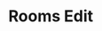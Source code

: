 # Rooms Edit

<a href="/images/meetings/web/rooms-edit.png" target="_blank"><img src="/images/meetings/web/rooms-edit.png" alt="" loading="lazy"></a>